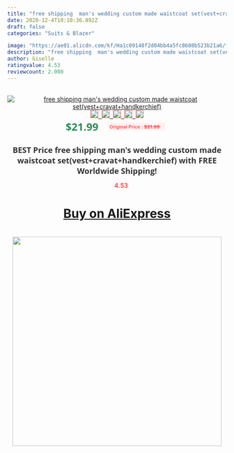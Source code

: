 ```yaml
---
title: "free shipping  man's wedding custom made waistcoat set(vest+cravat+handkerchief)"
date: 2020-12-4T10:10:36.892Z
draft: false
categories: "Suits & Blazer"

image: "https://ae01.alicdn.com/kf/Ha1c09148f2d04bb4a5fc8608b523b21a6/free-shipping-man-s-wedding-custom-made-waistcoat-set-vest-cravat-handkerchief-.jpg"
description: "free shipping  man's wedding custom made waistcoat set(vest+cravat+handkerchief)"
author: Giselle
ratingvalue: 4.53
reviewcount: 2.000
---
```

<br>
<div style="text-align: center;">
<a href="https://s.click.aliexpress.com/e/_AMwPYZ" target="_blank" rel="nofollow noopener noreferrer"><img alt="free shipping  man's wedding custom made waistcoat set(vest+cravat+handkerchief)" class="magnifier-image" src="https://ae01.alicdn.com/kf/Ha1c09148f2d04bb4a5fc8608b523b21a6/free-shipping-man-s-wedding-custom-made-waistcoat-set-vest-cravat-handkerchief-.jpg_640x640.jpg">
<br>
<img style="border:1px solid salmon" src="https://ae01.alicdn.com/kf/Ha1c09148f2d04bb4a5fc8608b523b21a6/free-shipping-man-s-wedding-custom-made-waistcoat-set-vest-cravat-handkerchief-.jpg_120x120.jpg">&nbsp;&nbsp;<img style="border:1px solid salmon" src="_120x120.jpg">&nbsp;&nbsp;<img style="border:1px solid salmon" src="_120x120.jpg">&nbsp;&nbsp;<img style="border:1px solid salmon" src="_120x120.jpg">&nbsp;&nbsp;<img style="border:1px solid salmon" src="_120x120.jpg"></a></div><br0>
<div style="text-align: center;"><span style="background-color: white; border: 0px; box-sizing: border-box; color: seagreen; display: inline-block; font-family: &quot;open sans&quot; , &quot;arial&quot; , &quot;helvetica&quot; , sans-serif , &quot;heiti&quot;; font-size: 24px; font-stretch: inherit; font-weight: 700; line-height: inherit; margin: 0px 10px 0px 0px; padding: 0px; vertical-align: middle;">$21.99 </span>
<span style="background: rgb(255 , 241 , 241); border-radius: 3px; border: 0px; box-sizing: border-box; color: #ff4747; display: inline-block; font-family: inherit; font-size: 12px; font-stretch: inherit; font-style: inherit; font-variant: inherit; font-weight: 600; line-height: inherit; margin: 0px; padding: 2px 5px; transform: scale(0.9); vertical-align: middle;">Original Price : <b style="text-decoration: line-through;">$21.99 </b> &nbsp;&nbsp;</span></div>
<h1 style="color: #333333; display: inline-block; font-family: &quot;open sans&quot; , &quot;arial&quot; , &quot;helvetica&quot; , sans-serif , &quot;heiti&quot;; font-size: 18px; font-stretch: inherit; font-weight: 700; text-align: center;">BEST Price free shipping  man's wedding custom made waistcoat set(vest+cravat+handkerchief) with FREE Worldwide Shipping!</h1>
<div style="color: #ff4747; text-align: center;">
<img src="https://4.bp.blogspot.com/-M0ZcTcb-5uY/XleCXlxnR4I/AAAAAAAAAEc/OrjgMkXV1oMQFaCRZj5HQwOCBcu3w1FegCPcBGAYYCw/s1600/star.png" style="height: 15px;">&nbsp;<b>4.53</b></div>
<div class="button_cont" align="center"><a class="buynow_a" href="https://s.click.aliexpress.com/e/_AMwPYZ" target="_blank" rel="nofollow noopener noreferrer"><H1>Buy on AliExpress</H1></a></div><br>
<div class="separator" style="clear: both; text-align: center;">
<img src="https://lh3.googleusercontent.com/-pTy5HemUv9M/XlePHvY0dAI/AAAAAAAAAE4/0nX5iRUoIWY8eMW9Dpxeirr157OZliDIgCLcBGAsYHQ/s1600/badge.gif" width="480">
</div>
